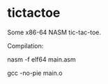 # tictactoe

Some x86-64 NASM tic-tac-toe.

Compilation: 

nasm -f elf64 main.asm

gcc -no-pie main.o
